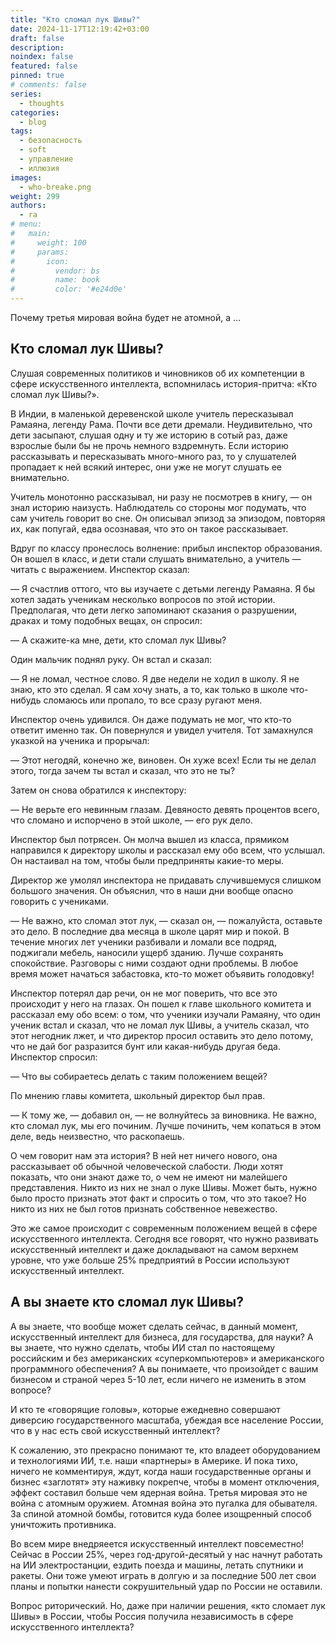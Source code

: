 ```yaml
---
title: "Кто сломал лук Шивы?"
date: 2024-11-17T12:19:42+03:00
draft: false
description: 
noindex: false
featured: false
pinned: true
# comments: false
series:
  - thoughts
categories:
  - blog
tags:
  - безопасность
  - soft
  - управление
  - иллюзия
images:
  - who-breake.png
weight: 299
authors:
  - ra
# menu:
#   main:
#     weight: 100
#     params:
#       icon:
#         vendor: bs
#         name: book
#         color: '#e24d0e'
---
```


Почему третья мировая война будет не атомной, а ...


<!--more-->
## Кто сломал лук Шивы?

Слушая современных политиков и чиновников об их компетенции в сфере искусственного интеллекта, вспомнилась история-притча: «Кто сломал лук Шивы?».

В Индии, в маленькой деревенской школе учитель пересказывал Рамаяна, легенду Рама. Почти все дети дремали. Неудивительно, что дети засыпают, слушая одну и ту же историю в сотый раз, даже взрослые были бы не прочь немного вздремнуть. Если историю рассказывать и пересказывать много-много раз, то у слушателей пропадает к ней всякий интерес, они уже не могут слушать ее внимательно.

Учитель монотонно рассказывал, ни разу не посмотрев в книгу, — он знал историю наизусть. Наблюдатель со стороны мог подумать, что сам учитель говорит во сне. Он описывал эпизод за эпизодом, повторяя их, как попугай, едва осознавая, что это он такое рассказывает.

Вдруг по классу пронеслось волнение: прибыл инспектор образования. Он вошел в класс, и дети стали слушать внимательно, а учитель — читать с выражением.
Инспектор сказал:

 — Я счастлив оттого, что вы изучаете с детьми легенду Рамаяна. Я бы хотел задать ученикам несколько вопросов по этой истории.
Предполагая, что дети легко запоминают сказания о разрушении, драках и тому подобных вещах, он спросил:

 — А скажите-ка мне, дети, кто сломал лук Шивы?
 
Один мальчик поднял руку. Он встал и сказал:

 — Я не ломал, честное слово. Я две недели не ходил в школу. Я не знаю, кто это сделал. Я сам хочу знать, а то, как только в школе что-нибудь сломаюсь или пропало, то все сразу ругают меня.
 
Инспектор очень удивился. Он даже подумать не мог, что кто-то ответит именно так. Он повернулся и увидел учителя. Тот замахнулся указкой на ученика и прорычал:

 — Этот негодяй, конечно же, виновен. Он хуже всех! Если ты не делал этого, тогда зачем ты встал и сказал, что это не ты?
 
Затем он снова обратился к инспектору:

 — Не верьте его невинным глазам. Девяносто девять процентов всего, что сломано и испорчено в этой школе, — его рук дело.
 
Инспектор был потрясен. Он молча вышел из класса, прямиком направился к директору школы и рассказал ему обо всем, что услышал. Он настаивал на том, чтобы были предприняты какие-то меры.

Директор же умолял инспектора не придавать случившемуся слишком большого значения. Он объяснил, что в наши дни вообще опасно говорить с учениками.

  — Не важно, кто сломал этот лук, — сказал он, — пожалуйста, оставьте это дело. В последние два месяца в школе царят мир и покой. В течение многих лет ученики разбивали и ломали все подряд, поджигали мебель, наносили ущерб зданию. Лучше сохранять спокойствие. Разговоры с ними создают одни проблемы. В любое время может начаться забастовка, кто-то может объявить голодовку!
  
Инспектор потерял дар речи, он не мог поверить, что все это происходит у него на глазах. Он пошел к главе школьного комитета и рассказал ему обо всем: о том, что ученики изучали Рамаяну, что один ученик встал и сказал, что не ломал лук Шивы, а учитель сказал, что этот негодник лжет, и что директор просил оставить это дело потому, что не дай бог разразится бунт или какая-нибудь другая беда. Инспектор спросил:

 — Что вы собираетесь делать с таким положением вещей?
 
По мнению главы комитета, школьный директор был прав.

 — К тому же, — добавил он, — не волнуйтесь за виновника. Не важно, кто сломал лук, мы его починим. Лучше починить, чем копаться в этом деле, ведь неизвестно, что раскопаешь.
 
О чем говорит нам эта история? В ней нет ничего нового, она рассказывает об обычной человеческой слабости. Люди хотят показать, что они знают даже то, о чем не имеют ни малейшего представления. Никто из них не знал о луке Шивы. Может быть, нужно было просто признать этот факт и спросить о том, что это такое? Но никто из них не был готов признать собственное невежество.

Это же самое происходит с современным положением вещей в сфере искусственного интеллекта. Сегодня все говорят, что нужно развивать искусственный интеллект и даже докладывают на самом верхнем уровне, что уже больше 25% предприятий в России используют искусственный интеллект.

## А вы знаете кто сломал лук Шивы?

А вы знаете, что вообще может сделать сейчас, в данный момент, искусственный интеллект для бизнеса, для государства, для науки? А вы знаете, что нужно сделать, чтобы ИИ стал по настоящему российским и без американских «суперкомпьютеров» и американского программного обеспечения? А вы понимаете, что произойдет с вашим бизнесом и страной через 5-10 лет, если ничего не изменить в этом вопросе?

И кто те «говорящие головы», которые ежедневно совершают диверсию государственного масштаба, убеждая все население России, что в у нас есть свой искусственный интеллект?

К сожалению, это прекрасно понимают те, кто владеет оборудованием и технологиями ИИ, т.е. наши «партнеры» в Америке. И пока тихо, ничего не комментируя, ждут, когда наши государственные органы и бизнес «заглотят» эту наживку покрепче, чтобы в момент отключения, эффект составил больше чем ядерная война. Третья мировая это не война с атомным оружием. Атомная война это пугалка для обывателя. За спиной атомной бомбы, готовится куда более изощренный способ уничтожить противника.

Во всем мире внедряеется искусственный интеллект повсеместно! Сейчас в России 25%, через год-другой-десятый у нас начнут работать на ИИ электростанции, ездить поезда и машины, летать спутники и ракеты. Они тоже умеют играть в долгую и за последние 500 лет свои планы и попытки нанести сокрушительный удар по России не оставили.

Вопрос риторический. Но, даже при наличии решения, «кто сломает лук Шивы» в России, чтобы Россия получила независимость в сфере искусственного интеллекта?
